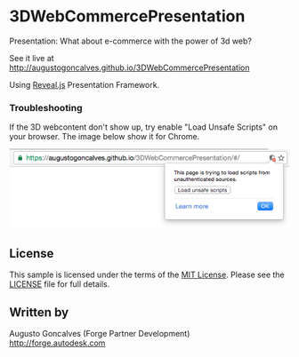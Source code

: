 # 3DWebCommercePresentation

Presentation: What about e-commerce with the power of 3d web?

See it live at http://augustogoncalves.github.io/3DWebCommercePresentation

Using [Reveal.js](https://github.com/hakimel/reveal.js) Presentation Framework.

### Troubleshooting

If the 3D webcontent don't show up, try enable "Load Unsafe Scripts" on your browser. The image below show it for Chrome.

![](img/load_unsafe_scripts.png)

## License

This sample is licensed under the terms of the [MIT License](http://opensource.org/licenses/MIT).
Please see the [LICENSE](LICENSE) file for full details.

## Written by

Augusto Goncalves (Forge Partner Development)<br />
http://forge.autodesk.com<br />
